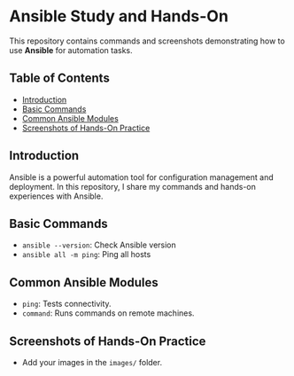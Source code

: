 # Ansible Study and Hands-On

This repository contains commands and screenshots demonstrating how to use **Ansible** for automation tasks.

## Table of Contents
- [Introduction](#introduction)
- [Basic Commands](#basic-commands)
- [Common Ansible Modules](#common-ansible-modules)
- [Screenshots of Hands-On Practice](#screenshots-of-hands-on-practice)

## Introduction
Ansible is a powerful automation tool for configuration management and deployment. In this repository, I share my commands and hands-on experiences with Ansible.

## Basic Commands
- `ansible --version`: Check Ansible version
- `ansible all -m ping`: Ping all hosts

## Common Ansible Modules
- `ping`: Tests connectivity.
- `command`: Runs commands on remote machines.

## Screenshots of Hands-On Practice
- Add your images in the `images/` folder.
